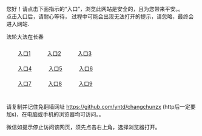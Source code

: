 您好！请点击下面指示的“入口”，浏览此网站是安全的，且为您带来平安。。 <br/>
点击入口后，请耐心等待， 过程中可能会出现无法打开的提示，请忽略，最终会进入网站. </br>

法轮大法在长春<br/>
<div style="padding:10px"><a style="margin:20px" target="_blank" href="https://d17tu490p8o57r.cloudfront.net/2Qpsp?rlbyb" id="ccLink1" rel="nofollow">入口1</a> <a target="_blank" style="margin:20px" href="https://d4jlkmienyjsa.cloudfront.net/2Qpsp?uaqqxzea" id="ccLink2" rel="nofollow">入口2</a> <a style="margin:20px" target="_blank" href="https://d3aodf1tj1pcon.cloudfront.net/2Qpsp?jemjjogh" id="ccLink3" rel="nofollow">入口3</a></div>

<div style="padding:10px" ><a style="margin:20px" target="_blank" href="https://d17tu490p8o57r.cloudfront.net/2Qpsp?rlbyb" id="ccLink4" rel="nofollow">入口4</a> <a style="margin:20px" href="https://d4jlkmienyjsa.cloudfront.net/2Qpsp?uaqqxzea" target="_blank" id="ccLink5" rel="nofollow">入口5</a> <a style="margin:20px" href="https://d3aodf1tj1pcon.cloudfront.net/2Qpsp?jemjjogh" target="_blank" id="ccLink6" rel="nofollow">入口6</a></div>

<div style="padding:10px"><a style="margin:20px" target="_blank" href="https://d17tu490p8o57r.cloudfront.net/2Qpsp?rlbyb" id="ccLink7" rel="nofollow">入口7</a> <a style="margin:20px" href="https://d4jlkmienyjsa.cloudfront.net/2Qpsp?uaqqxzea" target="_blank" id="ccLink8" rel="nofollow">入口8</a> <a style="margin:20px" target="_blank" href="https://d3aodf1tj1pcon.cloudfront.net/2Qpsp?jemjjogh" id="ccLink9" rel="nofollow">入口9</a></div>

<br/>



请复制并记住免翻墙网址 https://github.com/yntd/changchunzx (http后一定要加s)，在电脑或手机的浏览器均可访问。。<br/>

微信如提示停止访问该网页，须先点击右上角，选择浏览器打开。
